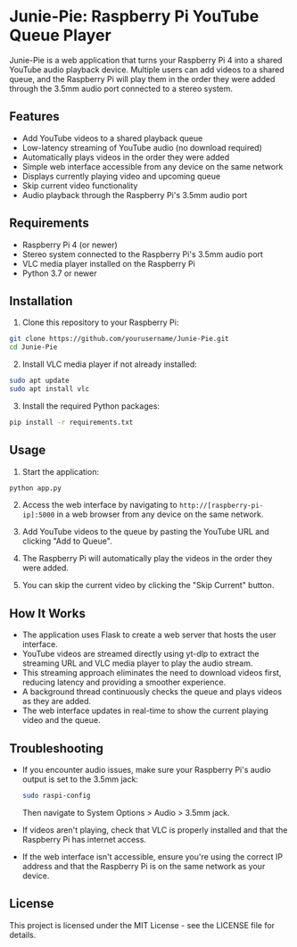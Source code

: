 # Junie-Pie: Raspberry Pi YouTube Queue Player

Junie-Pie is a web application that turns your Raspberry Pi 4 into a shared YouTube audio playback device. Multiple users can add videos to a shared queue, and the Raspberry Pi will play them in the order they were added through the 3.5mm audio port connected to a stereo system.

## Features

- Add YouTube videos to a shared playback queue
- Low-latency streaming of YouTube audio (no download required)
- Automatically plays videos in the order they were added
- Simple web interface accessible from any device on the same network
- Displays currently playing video and upcoming queue
- Skip current video functionality
- Audio playback through the Raspberry Pi's 3.5mm audio port

## Requirements

- Raspberry Pi 4 (or newer)
- Stereo system connected to the Raspberry Pi's 3.5mm audio port
- VLC media player installed on the Raspberry Pi
- Python 3.7 or newer

## Installation

1. Clone this repository to your Raspberry Pi:

```bash
git clone https://github.com/yourusername/Junie-Pie.git
cd Junie-Pie
```

2. Install VLC media player if not already installed:

```bash
sudo apt update
sudo apt install vlc
```

3. Install the required Python packages:

```bash
pip install -r requirements.txt
```

## Usage

1. Start the application:

```bash
python app.py
```

2. Access the web interface by navigating to `http://[raspberry-pi-ip]:5000` in a web browser from any device on the same network.

3. Add YouTube videos to the queue by pasting the YouTube URL and clicking "Add to Queue".

4. The Raspberry Pi will automatically play the videos in the order they were added.

5. You can skip the current video by clicking the "Skip Current" button.

## How It Works

- The application uses Flask to create a web server that hosts the user interface.
- YouTube videos are streamed directly using yt-dlp to extract the streaming URL and VLC media player to play the audio stream.
- This streaming approach eliminates the need to download videos first, reducing latency and providing a smoother experience.
- A background thread continuously checks the queue and plays videos as they are added.
- The web interface updates in real-time to show the current playing video and the queue.

## Troubleshooting

- If you encounter audio issues, make sure your Raspberry Pi's audio output is set to the 3.5mm jack:
  ```bash
  sudo raspi-config
  ```
  Then navigate to System Options > Audio > 3.5mm jack.

- If videos aren't playing, check that VLC is properly installed and that the Raspberry Pi has internet access.

- If the web interface isn't accessible, ensure you're using the correct IP address and that the Raspberry Pi is on the same network as your device.

## License

This project is licensed under the MIT License - see the LICENSE file for details.
